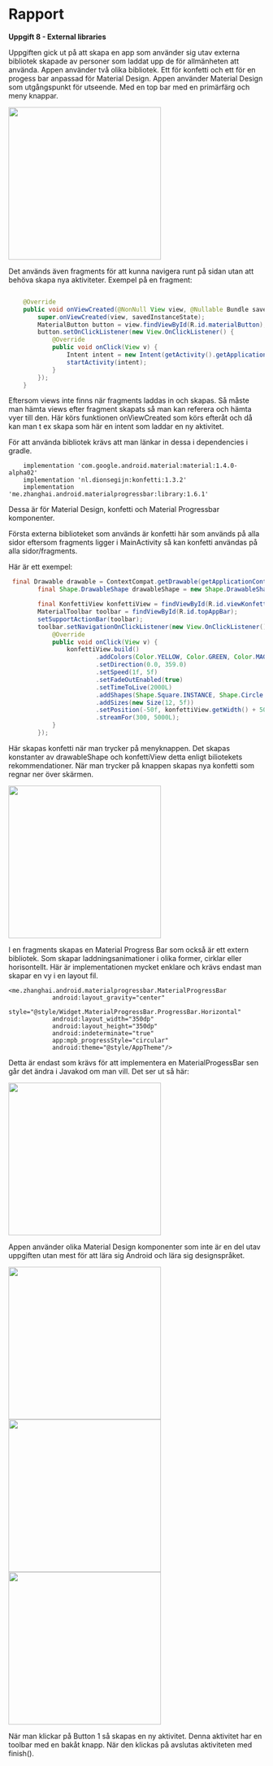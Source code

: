 
# Rapport

**Uppgift 8 - External libraries**

Uppgiften gick ut på att skapa en app som använder sig utav externa bibliotek skapade av personer som laddat upp de för allmänheten att använda. Appen använder två olika bibliotek. Ett för konfetti och ett för en progess bar anpassad för Material Design. Appen använder Material Design som utgångspunkt för utseende. Med en top bar med en primärfärg och meny knappar. 

<img src="app1.png" width="300">

Det används även fragments för att kunna navigera runt på sidan utan att behöva skapa nya aktiviteter. Exempel på en fragment:

```Java

    @Override
    public void onViewCreated(@NonNull View view, @Nullable Bundle savedInstanceState) {
        super.onViewCreated(view, savedInstanceState);
        MaterialButton button = view.findViewById(R.id.materialButton);
        button.setOnClickListener(new View.OnClickListener() {
            @Override
            public void onClick(View v) {
                Intent intent = new Intent(getActivity().getApplicationContext(), SecondActivity.class);
                startActivity(intent);
            }
        });
    }

```
Eftersom views inte finns när fragments laddas in och skapas. Så måste man hämta views efter fragment skapats så man kan referera och hämta vyer till den. Här körs funktionen onViewCreated som körs efteråt och då kan man t ex skapa som här en intent som laddar en ny aktivitet.

För att använda bibliotek krävs att man länkar in dessa i dependencies i gradle. 
```
    implementation 'com.google.android.material:material:1.4.0-alpha02'
    implementation 'nl.dionsegijn:konfetti:1.3.2'
    implementation 'me.zhanghai.android.materialprogressbar:library:1.6.1'
```
Dessa är för Material Design, konfetti och Material Progressbar komponenter.

Första externa biblioteket som används är konfetti här som används på alla sidor eftersom fragments ligger i MainActivity så kan konfetti användas på alla sidor/fragments.

Här är ett exempel:

```Java
 final Drawable drawable = ContextCompat.getDrawable(getApplicationContext(), R.drawable.ic_favorite_24);
        final Shape.DrawableShape drawableShape = new Shape.DrawableShape(drawable, true);

        final KonfettiView konfettiView = findViewById(R.id.viewKonfetti);
        MaterialToolbar toolbar = findViewById(R.id.topAppBar);
        setSupportActionBar(toolbar);
        toolbar.setNavigationOnClickListener(new View.OnClickListener() {
            @Override
            public void onClick(View v) {
                konfettiView.build()
                        .addColors(Color.YELLOW, Color.GREEN, Color.MAGENTA, Color.BLUE)
                        .setDirection(0.0, 359.0)
                        .setSpeed(1f, 5f)
                        .setFadeOutEnabled(true)
                        .setTimeToLive(2000L)
                        .addShapes(Shape.Square.INSTANCE, Shape.Circle.INSTANCE, drawableShape)
                        .addSizes(new Size(12, 5f))
                        .setPosition(-50f, konfettiView.getWidth() + 50f, -50f, -50f)
                        .streamFor(300, 5000L);
            }
        });
```
Här skapas konfetti när man trycker på menyknappen. Det skapas konstanter av drawableShape och konfettiView detta enligt biliotekets rekommendationer. När man trycker på knappen skapas nya konfetti som regnar ner över skärmen.

<img src="app3.png" width="300">

I en fragments skapas en Material Progress Bar som också är ett extern bibliotek. Som skapar laddningsanimationer i olika former, cirklar eller horisontellt. Här är implementationen mycket enklare och krävs endast man skapar en vy i en layout fil.

```
<me.zhanghai.android.materialprogressbar.MaterialProgressBar
            android:layout_gravity="center"
            style="@style/Widget.MaterialProgressBar.ProgressBar.Horizontal"
            android:layout_width="350dp"
            android:layout_height="350dp"
            android:indeterminate="true"
            app:mpb_progressStyle="circular"
            android:theme="@style/AppTheme"/>
```
Detta är endast som krävs för att implementera en MaterialProgessBar sen går det ändra i Javakod om man vill. Det ser ut så här:

<img src="app4.png" width="300">

Appen använder olika Material Design komponenter som inte är en del utav uppgiften utan mest för att lära sig Android och lära sig designspråket.

<img src="app7.png" width="300"><img src="app5.png" width="300"><img src="app6.png" width="300">

När man klickar på Button 1 så skapas en ny aktivitet. Denna aktivitet har en toolbar med en bakåt knapp. När den klickas på avslutas aktiviteten med finish().
